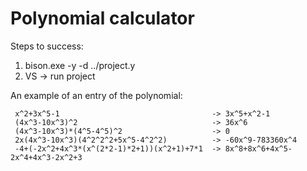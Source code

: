 # Polynomial calculator

Steps to success:
1. bison.exe -y -d ../project.y
2. VS -> run project

An example of an entry of the polynomial:
```
 x^2+3x^5-1                                  ->	3x^5+x^2-1
 (4x^3-10x^3)^2                              ->	36x^6
 (4x^3-10x^3)*(4^5-4^5)^2                    ->	0
 2x(4x^3-10x^3)(4^2^2^2+5x^5-4^2^2)          ->	-60x^9-783360x^4
 -4+(-2x^2+4x^3*(x^(2*2-1)*2+1))(x^2+1)+7*1  ->	8x^8+8x^6+4x^5-2x^4+4x^3-2x^2+3
```